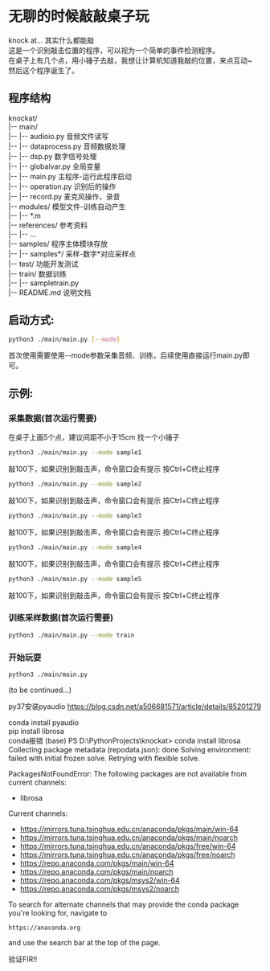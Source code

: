 # 无聊的时候敲敲桌子玩  
knock at... 其实什么都能敲  
这是一个识别敲击位置的程序，可以视为一个简单的事件检测程序。  
在桌子上有几个点，用小锤子去敲，我想让计算机知道我敲的位置，来点互动~  
然后这个程序诞生了。  

## 程序结构  
knockat/  
|-- main/  
|-- |-- audioio.py              音频文件读写  
|-- |-- dataprocess.py      音频数据处理  
|-- |-- dsp.py                    数字信号处理  
|-- |-- globalvar.py           全局变量  
|-- |-- main.py                  主程序-运行此程序启动  
|-- |-- operation.py           识别后的操作  
|-- |-- record.py                麦克风操作，录音  
|-- modules/                    模型文件-训练自动产生  
|-- |-- \*.m  
|-- references/            参考资料  
|-- |--  ...  
|-- samples/                程序主体模块存放  
|-- |-- samples\*/           采样-数字\*对应采样点  
|-- test/                   功能开发测试  
|-- train/                  数据训练  
|-- |-- sampletrain.py  
|-- README.md              说明文档  

## 启动方式:  
```sh
python3 ./main/main.py [--mode]
```
首次使用需要使用--mode参数采集音频、训练，后续使用直接运行main.py即可。

## 示例:
### 采集数据(首次运行需要)
在桌子上画5个点，建议间距不小于15cm
找一个小锤子

```sh
python3 ./main/main.py --mode sample1
```
敲100下，如果识别到敲击声，命令窗口会有提示
按Ctrl+C终止程序

```sh
python3 ./main/main.py --mode sample2
```
敲100下，如果识别到敲击声，命令窗口会有提示
按Ctrl+C终止程序

```sh
python3 ./main/main.py --mode sample3
```
敲100下，如果识别到敲击声，命令窗口会有提示
按Ctrl+C终止程序

```sh
python3 ./main/main.py --mode sample4
```
敲100下，如果识别到敲击声，命令窗口会有提示
按Ctrl+C终止程序

```sh
python3 ./main/main.py --mode sample5
```
敲100下，如果识别到敲击声，命令窗口会有提示
按Ctrl+C终止程序

### 训练采样数据(首次运行需要)
```sh
python3 ./main/main.py --mode train
```
### 开始玩耍
```sh
python3 ./main/main.py
```

(to be continued...)

py37安装pyaudio
https://blog.csdn.net/a506681571/article/details/85201279

conda install pyaudio  
pip install librosa  
conda报错
(base) PS D:\PythonProjects\knockat> conda install librosa
Collecting package metadata (repodata.json): done
Solving environment: failed with initial frozen solve. Retrying with flexible solve.

PackagesNotFoundError: The following packages are not available from current channels:

  - librosa

Current channels:

  - https://mirrors.tuna.tsinghua.edu.cn/anaconda/pkgs/main/win-64
  - https://mirrors.tuna.tsinghua.edu.cn/anaconda/pkgs/main/noarch
  - https://mirrors.tuna.tsinghua.edu.cn/anaconda/pkgs/free/win-64
  - https://mirrors.tuna.tsinghua.edu.cn/anaconda/pkgs/free/noarch
  - https://repo.anaconda.com/pkgs/main/win-64
  - https://repo.anaconda.com/pkgs/main/noarch
  - https://repo.anaconda.com/pkgs/msys2/win-64
  - https://repo.anaconda.com/pkgs/msys2/noarch

To search for alternate channels that may provide the conda package you're
looking for, navigate to

    https://anaconda.org

and use the search bar at the top of the page.

验证FIR!!  